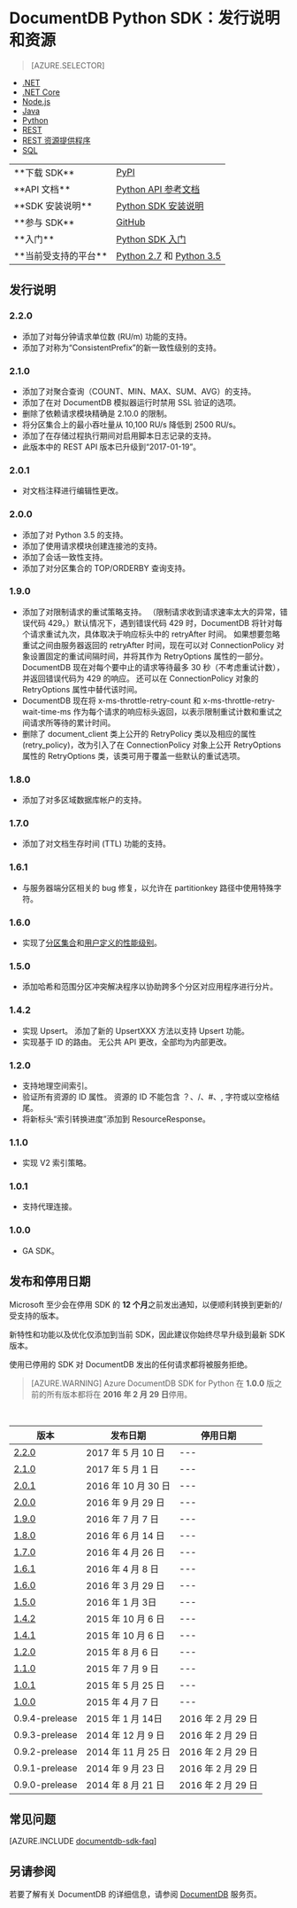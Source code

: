 <properties
    pageTitle="DocumentDB Python API、SDK 和资源 | Azure"
    description="了解有关 Python API 和 SDK 的全部信息，包括发布日期、停用日期和 DocumentDB Python SDK 各版本之间所做的更改。"
    services="documentdb"
    documentationcenter="python"
    author="rnagpal"
    manager="jhubbard"
    editor="cgronlun" />
<tags
    ms.assetid="3ac344a9-b2fa-4a3f-a4cc-02d287e05469"
    ms.service="documentdb"
    ms.workload="data-services"
    ms.tgt_pltfrm="na"
    ms.devlang="python"
    ms.topic="article"
    ms.date="05/10/2017"
    wacn.date="05/31/2017"
    ms.author="rnagpal"
    ms.custom="H1Hack27Feb2017"
    ms.translationtype="Human Translation"
    ms.sourcegitcommit="4a18b6116e37e365e2d4c4e2d144d7588310292e"
    ms.openlocfilehash="56345266de17274b08549b458b367e37fd82078e"
    ms.contentlocale="zh-cn"
    ms.lasthandoff="05/19/2017" />

# <a name="documentdb-python-sdk-release-notes-and-resources"></a>DocumentDB Python SDK：发行说明和资源
> [AZURE.SELECTOR]
- [.NET](/documentation/articles/documentdb-sdk-dotnet/)
- [.NET Core](/documentation/articles/documentdb-sdk-dotnet-core/)
- [Node.js](/documentation/articles/documentdb-sdk-node/)
- [Java](/documentation/articles/documentdb-sdk-java/)
- [Python](/documentation/articles/documentdb-sdk-python/)
- [REST](https://docs.microsoft.com/zh-cn/rest/api/documentdb/)
- [REST 资源提供程序](https://docs.microsoft.com/zh-cn/rest/api/documentdbresourceprovider/)
- [SQL](https://msdn.microsoft.com/zh-cn/library/azure/dn782250.aspx)

<table>


<tr><td>**下载 SDK**</td><td><a href="https://pypi.python.org/pypi/pydocumentdb">PyPI</a></td></tr>

<tr><td>**API 文档**</td><td><a href="http://azure.github.io/azure-documentdb-python/api/pydocumentdb.html">Python API 参考文档</a></td></tr>

<tr><td>**SDK 安装说明**</td><td><a href="http://azure.github.io/azure-documentdb-python/">Python SDK 安装说明</a></td></tr>

<tr><td>**参与 SDK**</td><td><a href="https://github.com/Azure/azure-documentdb-python">GitHub</a></td></tr>

<tr><td>**入门**</td><td><a href="/documentation/articles/documentdb-python-application/">Python SDK 入门</a></td></tr>

<tr><td>**当前受支持的平台**</td><td><a href="https://www.python.org/downloads/">Python 2.7</a> 和 <a href="https://www.python.org/downloads/">Python 3.5</a></td></tr>
</table>

## <a name="release-notes"></a>发行说明
### <a name="a-name220220"></a><a name="2.2.0"></a>2.2.0
- 添加了对每分钟请求单位数 (RU/m) 功能的支持。
- 添加了对称为“ConsistentPrefix”的新一致性级别的支持。


### <a name="a-name210210"></a><a name="2.1.0"></a>2.1.0
- 添加了对聚合查询（COUNT、MIN、MAX、SUM、AVG）的支持。
- 添加了在对 DocumentDB 模拟器运行时禁用 SSL 验证的选项。
- 删除了依赖请求模块精确是 2.10.0 的限制。
- 将分区集合上的最小吞吐量从 10,100 RU/s 降低到 2500 RU/s。
- 添加了在存储过程执行期间对启用脚本日志记录的支持。
- 此版本中的 REST API 版本已升级到“2017-01-19”。

### <a name="a-name201201"></a><a name="2.0.1"></a>2.0.1
- 对文档注释进行编辑性更改。

### <a name="a-name200200"></a><a name="2.0.0"></a>2.0.0
- 添加了对 Python 3.5 的支持。
- 添加了使用请求模块创建连接池的支持。
- 添加了会话一致性支持。
- 添加了对分区集合的 TOP/ORDERBY 查询支持。

### <a name="a-name190190"></a><a name="1.9.0"></a>1.9.0
- 添加了对限制请求的重试策略支持。 （限制请求收到请求速率太大的异常，错误代码 429。）默认情况下，遇到错误代码 429 时，DocumentDB 将针对每个请求重试九次，具体取决于响应标头中的 retryAfter 时间。 如果想要忽略重试之间由服务器返回的 retryAfter 时间，现在可以对 ConnectionPolicy 对象设置固定的重试间隔时间，并将其作为 RetryOptions 属性的一部分。 DocumentDB 现在对每个要中止的请求等待最多 30 秒（不考虑重试计数），并返回错误代码为 429 的响应。 还可以在 ConnectionPolicy 对象的 RetryOptions 属性中替代该时间。
- DocumentDB 现在将 x-ms-throttle-retry-count 和 x-ms-throttle-retry-wait-time-ms 作为每个请求的响应标头返回，以表示限制重试计数和重试之间请求所等待的累计时间。
- 删除了 document_client 类上公开的 RetryPolicy 类以及相应的属性 (retry_policy)，改为引入了在 ConnectionPolicy 对象上公开 RetryOptions 属性的 RetryOptions 类，该类可用于覆盖一些默认的重试选项。

### <a name="a-name180180"></a><a name="1.8.0"></a>1.8.0
- 添加了对多区域数据库帐户的支持。

### <a name="a-name170170"></a><a name="1.7.0"></a>1.7.0
- 添加了对文档生存时间 (TTL) 功能的支持。

### <a name="a-name161161"></a><a name="1.6.1"></a>1.6.1
- 与服务器端分区相关的 bug 修复，以允许在 partitionkey 路径中使用特殊字符。

### <a name="a-name160160"></a><a name="1.6.0"></a>1.6.0
- 实现了[分区集合](/documentation/articles/documentdb-partition-data/)和[用户定义的性能级别](/documentation/articles/documentdb-performance-levels/)。 

### <a name="a-name150150"></a><a name="1.5.0"></a>1.5.0
- 添加哈希和范围分区冲突解决程序以协助跨多个分区对应用程序进行分片。

### <a name="a-name142142"></a><a name="1.4.2"></a>1.4.2
- 实现 Upsert。 添加了新的 UpsertXXX 方法以支持 Upsert 功能。
- 实现基于 ID 的路由。 无公共 API 更改，全部均为内部更改。

### <a name="a-name120120"></a><a name="1.2.0"></a>1.2.0
- 支持地理空间索引。
- 验证所有资源的 ID 属性。 资源的 ID 不能包含 ？、/、#、\, 字符或以空格结尾。
- 将新标头“索引转换进度”添加到 ResourceResponse。

### <a name="a-name110110"></a><a name="1.1.0"></a>1.1.0
- 实现 V2 索引策略。

### <a name="a-name101101"></a><a name="1.0.1"></a>1.0.1
- 支持代理连接。

### <a name="a-name100100"></a><a name="1.0.0"></a>1.0.0
- GA SDK。

## <a name="release--retirement-dates"></a>发布和停用日期
Microsoft 至少会在停用 SDK 的 **12 个月**之前发出通知，以便顺利转换到更新的/受支持的版本。

新特性和功能以及优化仅添加到当前 SDK，因此建议你始终尽早升级到最新 SDK 版本。 

使用已停用的 SDK 对 DocumentDB 发出的任何请求都将被服务拒绝。

> [AZURE.WARNING]
> Azure DocumentDB SDK for Python 在 **1.0.0** 版之前的所有版本都将在 **2016 年 2 月 29 日**停用。 
> 
> 

<br/>

| 版本 | 发布日期 | 停用日期 |
| --- | --- | --- |
| [2.2.0](#2.2.0) |2017 年 5 月 10 日 |--- |
| [2.1.0](#2.1.0) |2017 年 5 月 1 日 |--- |
| [2.0.1](#2.0.1) |2016 年 10 月 30 日 |--- |
| [2.0.0](#2.0.0) |2016 年 9 月 29 日 |--- |
| [1.9.0](#1.9.0) |2016 年 7 月 7 日 |--- |
| [1.8.0](#1.8.0) |2016 年 6 月 14 日 |--- |
| [1.7.0](#1.7.0) |2016 年 4 月 26 日 |--- |
| [1.6.1](#1.6.1) |2016 年 4 月 8 日 |--- |
| [1.6.0](#1.6.0) |2016 年 3 月 29 日 |--- |
| [1.5.0](#1.5.0) |2016 年 1 月 3日 |--- |
| [1.4.2](#1.4.2) |2015 年 10 月 6 日 |--- |
| [1.4.1](#1.4.1) |2015 年 10 月 6 日 |--- |
| [1.2.0](#1.2.0) |2015 年 8 月 6 日 |--- |
| [1.1.0](#1.1.0) |2015 年 7 月 9 日 |--- |
| [1.0.1](#1.0.1) |2015 年 5 月 25 日 |--- |
| [1.0.0](#1.0.0) |2015 年 4 月 7 日 |--- |
| 0.9.4-prelease |2015 年 1 月 14日 |2016 年 2 月 29 日 |
| 0.9.3-prelease |2014 年 12 月 9 日 |2016 年 2 月 29 日 |
| 0.9.2-prelease |2014 年 11 月 25 日 |2016 年 2 月 29 日 |
| 0.9.1-prelease |2014 年 9 月 23 日 |2016 年 2 月 29 日 |
| 0.9.0-prelease |2014 年 8 月 21 日 |2016 年 2 月 29 日 |

## <a name="faq"></a>常见问题
[AZURE.INCLUDE [documentdb-sdk-faq](../../includes/documentdb-sdk-faq.md)]

## <a name="see-also"></a>另请参阅
若要了解有关 DocumentDB 的详细信息，请参阅 [DocumentDB](/home/features/documentdb/) 服务页。

<!--Update_Description: wording update-->